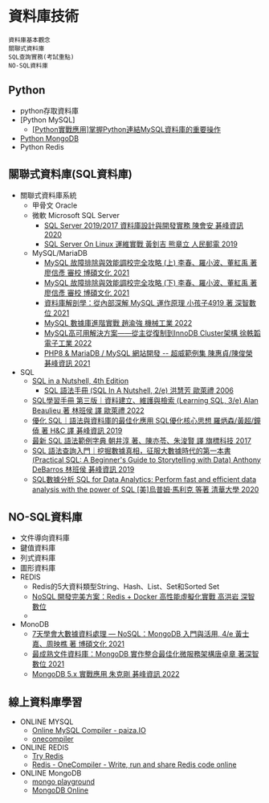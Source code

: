 # 資料庫技術
```
資料庫基本觀念
關聯式資料庫
SQL查詢實務(考試重點)
NO-SQL資料庫
```
## Python
- python存取資料庫
- [Python MySQL]
  - [[Python實戰應用]掌握Python連結MySQL資料庫的重要操作]() 
- [Python MongoDB](https://www.w3schools.com/python/python_mysql_getstarted.asp#:~:text=MySQL%20Join-,Python%20MongoDB,-MongoDB%20Get%20Started)
- Python Redis
## 關聯式資料庫(SQL資料庫)
- 關聯式資料庫系統
  - 甲骨文 Oracle
  - 微軟 Microsoft SQL Server
    - [SQL Server 2019/2017 資料庫設計與開發實務 陳會安 碁峰資訊 2020](https://www.tenlong.com.tw/products/9789865024727?list_name=srh) 
    - [SQL Server On Linux 運維實戰  黃釗吉 熊章立 人民郵電 2019](https://www.tenlong.com.tw/products/9787115502421?list_name=srh)
  - MySQL/MariaDB
    - [MySQL 故障排除與效能調校完全攻略 (上) 李春、羅小波、董紅禹 著 廖信彥 審校 博碩文化 2021](https://www.tenlong.com.tw/products/9789864349586?list_name=srh) 
    - [MySQL 故障排除與效能調校完全攻略 (下) 李春、羅小波、董紅禹 著 廖信彥 審校 博碩文化 2021](https://www.tenlong.com.tw/products/9789864349593?list_name=srh)
    - [資料庫解剖學：從內部深解 MySQL 運作原理  小孩子4919 著 深智數位 2021](https://www.tenlong.com.tw/products/9789865501990?list_name=srh)
    - [MySQL 數據庫進階實戰 趙渝強 機械工業 2022](https://www.tenlong.com.tw/products/9787111709145?list_name=srh)
    - [MySQL高可用解決方案——從主從復制到InnoDB Cluster架構 徐軼韜 電子工業 2022](https://www.tenlong.com.tw/products/9787121441417?list_name=srh)
    - [PHP8 & MariaDB / MySQL 網站開發 -- 超威範例集  陳惠貞/陳俊榮 碁峰資訊 2021](https://www.tenlong.com.tw/products/9786263240179?list_name=srh)
- SQL
  - [SQL in a Nutshell, 4th Edition]()
    - [SQL 語法手冊 (SQL In A Nutshell, 2/e) 洪慧芳 歐萊禮 2006](https://www.tenlong.com.tw/products/9789867794857?list_name=srh) 
  - [SQL學習手冊 第三版｜資料建立、維護與檢索 (Learning SQL, 3/e) Alan Beaulieu 著 林班侯 譯 歐萊禮 2022 ](https://www.tenlong.com.tw/products/9786263243521?list_name=srh)
  - [優化 SQL｜語法與資料庫的最佳化應用 SQL優化核心思想  羅炳森/黃超/鐘僥 著 H&C 譯 碁峰資訊 2019](https://www.tenlong.com.tw/products/9789865023065?list_name=srh)
  - [最新 SQL 語法範例字典  朝井淳 著、陳亦苓、朱浚賢 譯 旗標科技 2017](https://www.tenlong.com.tw/products/9789863124955?list_name=srh)
  - [SQL 語法查詢入門｜挖掘數據真相，征服大數據時代的第一本書 (Practical SQL: A Beginner's Guide to Storytelling with Data) Anthony DeBarros 林班侯 碁峰資訊 2019](https://www.tenlong.com.tw/products/9789865020989?list_name=srh)
  - [SQL數據分析 SQL for Data Analytics: Perform fast and efficient data analysis with the power of SQL [美]烏普姆·馬利克 等著  清華大學 2020](https://www.tenlong.com.tw/products/9787302553496?list_name=srh)
## NO-SQL資料庫
- 文件導向資料庫
- 鍵值資料庫
- 列式資料庫
- 圖形資料庫
- REDIS
  - Redis的5大資料類型String、Hash、List、Set和Sorted Set
  - [NoSQL 開發完美方案：Redis + Docker 高性能虛擬化實戰 高洪岩 深智數位](https://www.tenlong.com.tw/products/9789860776140?list_name=srh)
  - 
- MonoDB
  - [7天學會大數據資料處理 — NoSQL：MongoDB 入門與活用, 4/e 黃士嘉、周映樵 著 博碩文化 2021](https://www.tenlong.com.tw/products/9789864347988?list_name=srh) 
  - [最成熟文件資料庫：MongoDB 實作整合最佳化微服務架構唐卓章 著深智數位 2021](https://www.tenlong.com.tw/products/9789860776409?list_name=sp)
  - [MongoDB 5.x 實戰應用  朱克剛 碁峰資訊 2022](https://www.tenlong.com.tw/products/9786263241480?list_name=srh)
## 線上資料庫學習
- ONLINE MYSQL 
  - [Online MySQL Compiler - paiza.IO](https://paiza.io/en/languages/mysql)
  - [onecompiler](https://onecompiler.com/)
- ONLINE REDIS
  - [Try Redis](https://try.redis.io/)
  - [Redis - OneCompiler - Write, run and share Redis code online](https://onecompiler.com/redis)
- ONLINE MongoDB
  - [mongo playground](https://mongoplayground.net/)
  - [MongoDB Online](https://www.mongodb.com/online)

